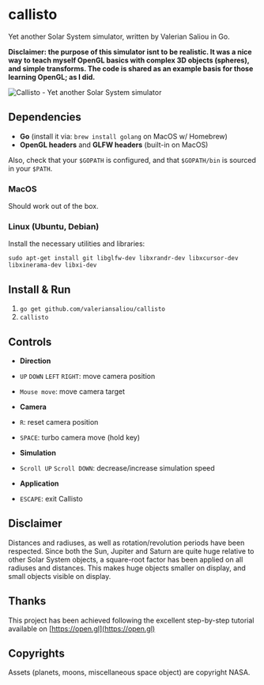 callisto
========

Yet another Solar System simulator, written by Valerian Saliou in Go.

**Disclaimer: the purpose of this simulator isnt to be realistic. It was a nice way to teach myself OpenGL basics with complex 3D objects (spheres), and simple transforms. The code is shared as an example basis for those learning OpenGL; as I did.**

![Callisto - Yet another Solar System simulator](https://valeriansaliou.github.io/callisto/images/solar-system-simulator.jpg)

## Dependencies

 * **Go** (install it via: `brew install golang` on MacOS w/ Homebrew)
 * **OpenGL headers** and **GLFW headers** (built-in on MacOS)

Also, check that your `$GOPATH` is configured, and that `$GOPATH/bin` is sourced in your `$PATH`.

### MacOS

Should work out of the box.

### Linux (Ubuntu, Debian)

Install the necessary utilities and libraries:

`sudo apt-get install git libglfw-dev libxrandr-dev libxcursor-dev libxinerama-dev libxi-dev`

## Install & Run

 1. `go get github.com/valeriansaliou/callisto`
 2. `callisto`

## Controls

 * **Direction**
  * `UP` `DOWN` `LEFT` `RIGHT`: move camera position
  * `Mouse move`: move camera target

 * **Camera**
  * `R`: reset camera position
  * `SPACE`: turbo camera move (hold key)

 * **Simulation**
  * `Scroll UP` `Scroll DOWN`: decrease/increase simulation speed

 * **Application**
  * `ESCAPE`: exit Callisto

## Disclaimer

Distances and radiuses, as well as rotation/revolution periods have been respected. Since both the Sun, Jupiter and Saturn are quite huge relative to other Solar System objects, a square-root factor has been applied on all radiuses and distances. This makes huge objects smaller on display, and small objects visible on display.

## Thanks

This project has been achieved following the excellent step-by-step tutorial available on [https://open.gl](https://open.gl)

## Copyrights

Assets (planets, moons, miscellaneous space object) are copyright NASA.
